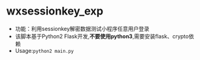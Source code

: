# wxsessionkey_exp
 - 功能：利用sessionkey解密数据测试小程序任意用户登录
 - 该脚本基于Python2 Flask开发,**不要使用python3**,需要安装flask、crypto依赖
 - Usage:`python2 main.py`

